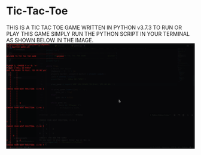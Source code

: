 # Tic-Tac-Toe
THIS IS A TIC TAC TOE GAME WRITTEN IN PYTHON v3.7.3
TO RUN OR PLAY THIS GAME SIMPLY RUN THE PYTHON SCRIPT IN YOUR TERMINAL AS SHOWN BELOW IN THE IMAGE.
![sample](sample.png)
